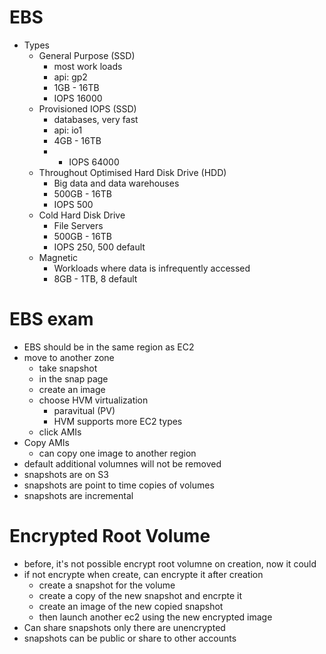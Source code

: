 
# EBS
- Types
  - General Purpose (SSD)
    - most work loads
    - api: gp2
    - 1GB - 16TB
    - IOPS 16000
  - Provisioned IOPS (SSD)
    - databases, very fast
    - api: io1
    - 4GB - 16TB
    - - IOPS 64000
  - Throughout Optimised Hard Disk Drive (HDD)
    - Big data and data warehouses
    - 500GB - 16TB
    - IOPS 500
  - Cold Hard Disk Drive
    - File Servers
    - 500GB - 16TB
    - IOPS 250, 500 default
  - Magnetic
    - Workloads where data is infrequently accessed
    - 8GB - 1TB, 8 default

# EBS exam
- EBS should be in the same region as EC2
- move to another zone
  - take snapshot
  - in the snap page
  - create an image
  - choose HVM virtualization
    - paravitual (PV)
    - HVM supports more EC2 types
  - click AMIs
- Copy AMIs
  - can copy one image to another region
- default additional volumnes will not be removed
- snapshots are on S3
- snapshots are point to time copies of volumes
- snapshots are incremental

# Encrypted Root Volume
- before, it's not possible encrypt root volumne on creation, now it could
- if not encrypte when create, can encrypte it after creation
  - create a snapshot for the volume
  - create a copy of the new snapshot and encrpte it
  - create an image of the new copied snapshot
  - then launch another ec2 using the new encrypted image
- Can share snapshots only there are unencrypted
- snapshots can be public or share to other accounts
